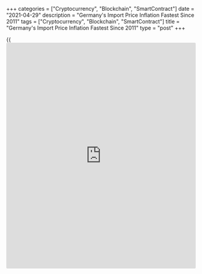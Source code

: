 +++
categories = ["Cryptocurrency", "Blockchain", "SmartContract"]
date = "2021-04-29"
description = "Germany's Import Price Inflation Fastest Since 2011"
tags = ["Cryptocurrency", "Blockchain", "SmartContract"]
title = "Germany's Import Price Inflation Fastest Since 2011"
type = "post"
+++

{{<iframe id="large-banner" src="https://www.bounty.group/#slide=16.0" width="100%" height="600" scrolling="no" style="border: 0px solid rgb(216, 221, 230); border-radius: 3px;">}}

Germany's import prices increased at the fastest pace in almost a decade
in March largely due to higher energy prices, Destatis reported on
Thursday.

Import prices grew 6.9 percent year-on-year in March, much faster than
the 1.4 percent rise in February. This was the fastest growth since
April 2011, when prices advanced 7.7 percent and also higher than
economists' forecast of 6 percent.

The acceleration in import price inflation was driven by the 56.7
percent rise in energy prices. Excluding energy, import price inflation
was only 3 percent.

Energy prices were extremely low in the comparable month last year when
demand fell significantly across Europe due to the Corona crisis, while
at the same time there was a strong excess supply.

Month-on-month, import prices advanced 1.8 percent after climbing 1.7
percent in February. Economists had forecast a monthly growth of 1
percent.

Data also showed that export prices grew at a faster pace of 2.2 percent
in March after rising 0.7 percent a month ago. On month, export prices
rose 0.8 percent compared to 0.5 percent in February.

For comments and feedback [contact](https://www.playgroundfx.com/contact/): editorial@rtt[news](https://www.letsplayfx.com/blog/forex-news-website/).com

[Economic News][1]

 **What parts of the world are seeing the best (and worst) economic
performances lately? Click[here][2] to check out our [Econ Scorecard][2]
and find out! See up-to-the-moment [ranking](https://www.playgroundfx.com/blog/crypto-exchange-ranking/)s for the best and worst
performers in [GDP][2], [unemployment rate][3], [inflation][4] and much
more.**

   1. www.rtt[news](https://www.letsplayfx.com/blog/forex-news-website/).com/Content/EconomicNews.aspx
   2. www.rtt[news](https://www.letsplayfx.com/blog/forex-news-website/).com/economic-scorecard/world-rank/GDP/highest-performance.aspx
   3. www.rtt[news](https://www.letsplayfx.com/blog/forex-news-website/).com/economic-scorecard/world-rank/unemployment-rate/lowest-performance.aspx
   4. www.rtt[news](https://www.letsplayfx.com/blog/forex-news-website/).com/economic-scorecard/world-rank/CPI/highest-performance.aspx
